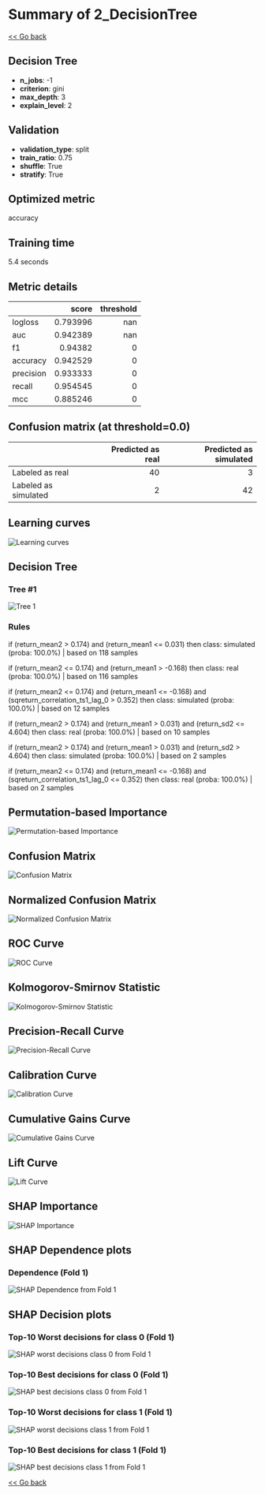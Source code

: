 # Summary of 2_DecisionTree

[<< Go back](../README.md)


## Decision Tree
- **n_jobs**: -1
- **criterion**: gini
- **max_depth**: 3
- **explain_level**: 2

## Validation
 - **validation_type**: split
 - **train_ratio**: 0.75
 - **shuffle**: True
 - **stratify**: True

## Optimized metric
accuracy

## Training time

5.4 seconds

## Metric details
|           |    score |   threshold |
|:----------|---------:|------------:|
| logloss   | 0.793996 |         nan |
| auc       | 0.942389 |         nan |
| f1        | 0.94382  |           0 |
| accuracy  | 0.942529 |           0 |
| precision | 0.933333 |           0 |
| recall    | 0.954545 |           0 |
| mcc       | 0.885246 |           0 |


## Confusion matrix (at threshold=0.0)
|                      |   Predicted as real |   Predicted as simulated |
|:---------------------|--------------------:|-------------------------:|
| Labeled as real      |                  40 |                        3 |
| Labeled as simulated |                   2 |                       42 |

## Learning curves
![Learning curves](learning_curves.png)

## Decision Tree 

### Tree #1
![Tree 1](learner_fold_0_tree.svg)

### Rules

if (return_mean2 > 0.174) and (return_mean1 <= 0.031) then class: simulated (proba: 100.0%) | based on 118 samples

if (return_mean2 <= 0.174) and (return_mean1 > -0.168) then class: real (proba: 100.0%) | based on 116 samples

if (return_mean2 <= 0.174) and (return_mean1 <= -0.168) and (sqreturn_correlation_ts1_lag_0 > 0.352) then class: simulated (proba: 100.0%) | based on 12 samples

if (return_mean2 > 0.174) and (return_mean1 > 0.031) and (return_sd2 <= 4.604) then class: real (proba: 100.0%) | based on 10 samples

if (return_mean2 > 0.174) and (return_mean1 > 0.031) and (return_sd2 > 4.604) then class: simulated (proba: 100.0%) | based on 2 samples

if (return_mean2 <= 0.174) and (return_mean1 <= -0.168) and (sqreturn_correlation_ts1_lag_0 <= 0.352) then class: real (proba: 100.0%) | based on 2 samples





## Permutation-based Importance
![Permutation-based Importance](permutation_importance.png)
## Confusion Matrix

![Confusion Matrix](confusion_matrix.png)


## Normalized Confusion Matrix

![Normalized Confusion Matrix](confusion_matrix_normalized.png)


## ROC Curve

![ROC Curve](roc_curve.png)


## Kolmogorov-Smirnov Statistic

![Kolmogorov-Smirnov Statistic](ks_statistic.png)


## Precision-Recall Curve

![Precision-Recall Curve](precision_recall_curve.png)


## Calibration Curve

![Calibration Curve](calibration_curve_curve.png)


## Cumulative Gains Curve

![Cumulative Gains Curve](cumulative_gains_curve.png)


## Lift Curve

![Lift Curve](lift_curve.png)



## SHAP Importance
![SHAP Importance](shap_importance.png)

## SHAP Dependence plots

### Dependence (Fold 1)
![SHAP Dependence from Fold 1](learner_fold_0_shap_dependence.png)

## SHAP Decision plots

### Top-10 Worst decisions for class 0 (Fold 1)
![SHAP worst decisions class 0 from Fold 1](learner_fold_0_shap_class_0_worst_decisions.png)
### Top-10 Best decisions for class 0 (Fold 1)
![SHAP best decisions class 0 from Fold 1](learner_fold_0_shap_class_0_best_decisions.png)
### Top-10 Worst decisions for class 1 (Fold 1)
![SHAP worst decisions class 1 from Fold 1](learner_fold_0_shap_class_1_worst_decisions.png)
### Top-10 Best decisions for class 1 (Fold 1)
![SHAP best decisions class 1 from Fold 1](learner_fold_0_shap_class_1_best_decisions.png)

[<< Go back](../README.md)
